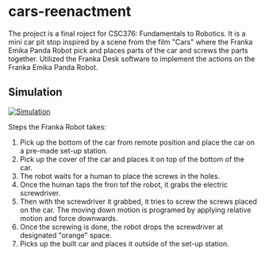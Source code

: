 # cars-reenactment
The project is a final roject for CSC376: Fundamentals to Robotics. 
It is a mini car pit stop inspired by a scene from the film "Cars" where the Franka Emika Panda Robot pick and places parts of the car and screws the parts together.
Utilized the Franka Desk software to implement the actions on the Franka Emika Panda Robot.



<h2>Simulation</h2>

[![Simulation](https://img.youtube.com/vi/phOzr_P2_O4/0.jpg)](https://www.youtube.com/watch?v=phOzr_P2_O4)


Steps the Franka Robot takes:
1. Pick up the bottom of the car from remote position and place the car on a pre-made set-up station.
2. Pick up the cover of the car and places it on top of the bottom of the car.
3. The robot waits for a human to place the screws in the holes.
4. Once the human taps the fron tof the robot, it grabs the electric screwdriver.
5. Then with the screwdriver it grabbed, it tries to screw the screws placed on the car. The moving down motion is programed by applying relative motion and force downwards.
6. Once the screwing is done, the robot drops the screwdriver at designated "orange" space.
7. Picks up the built car and places it outside of the set-up station. 
